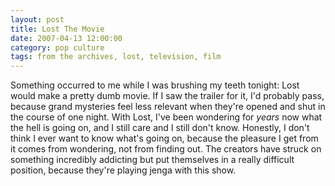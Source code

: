 ```yaml
---
layout: post
title: Lost The Movie
date: 2007-04-13 12:00:00
category: pop culture
tags: from the archives, lost, television, film
---
```


Something occurred to me while I was brushing my teeth tonight: Lost would make a pretty dumb movie. If I saw the trailer for it, I'd probably pass, because grand mysteries feel less relevant when they're opened and shut in the course of one night. With Lost, I've been wondering for _years_ now what the hell is going on, and I still care and I still don't know. Honestly, I don't think I ever want to know what's going on, because the pleasure I get from it comes from wondering, not from finding out. The creators have struck on something incredibly addicting but put themselves in a really difficult position, because they're playing jenga with this show.
